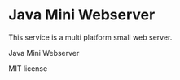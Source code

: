 # Java Mini Webserver

This service is a multi platform small web server. 

Java Mini Webserver

MIT license
